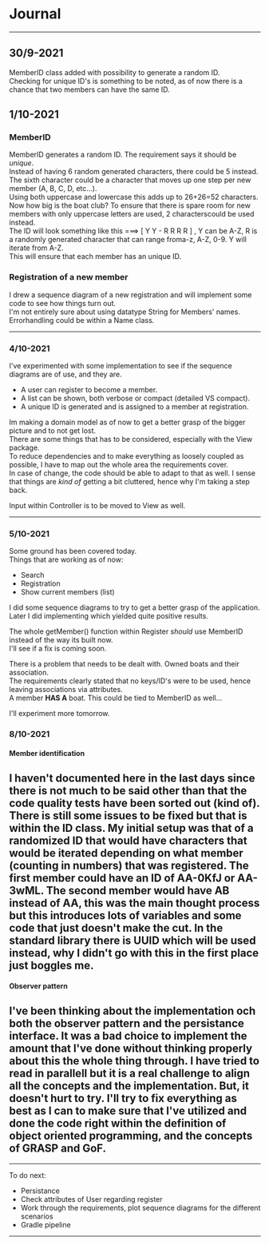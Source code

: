 # Journal
---
## 30/9-2021
MemberID class added with possibility to generate a random ID.  
Checking for unique ID's is something to be noted, as of now there is a chance that two members can have the same ID.  


## 1/10-2021

### MemberID
MemberID generates a random ID. The requirement says it should be *unique*.  
Instead of having 6 random generated characters, there could be 5 instead. The sixth character could be a character that moves up one step per new member (A, B, C, D, etc...).  
Using both uppercase and lowercase this adds up to 26+26=52 characters.  
Now how big is the boat club? To ensure that there is spare room for new members with only uppercase letters are used, 2 characterscould be used instead.  
The ID will look something like this ===> [ Y Y - R R R R ] , Y can be A-Z, R is a randomly generated character that can range froma-z, A-Z, 0-9. 
Y will iterate from A-Z.   
This will ensure that each member has an unique ID.

### Registration of a new member  
I drew a sequence diagram of a new registration and will implement some code to see how things turn out.  
I'm not entirely sure about using datatype String for Members' names.  
Errorhandling could be within a Name class.  



---
### 4/10-2021  
I've experimented with some implementation to see if the sequence diagrams are of use, and they are.  
- A user can register to become a member.  
- A list can be shown, both verbose or compact (detailed VS compact).
- A unique ID is generated and is assigned to a member at registration.

Im making a domain model as of now to get a better grasp of the bigger picture and to not get lost.  
There are some things that has to be considered, especially with the View package.  
To reduce dependencies and to make everything as loosely coupled as possible, I have to map out the whole area the requirements cover.  
In case of change, the code should be able to adapt to that as well. I sense that things are *kind of* getting a bit cluttered, hence why I'm taking a step back.  
  
Input within Controller is to be moved to View as well.

---
### 5/10-2021 
Some ground has been covered today.  
Things that are working as of now:
- Search
- Registration
- Show current members (list)
   
I did some sequence diagrams to try to get a better grasp of the application.  
Later I did implementing which yielded quite positive results.  

The whole getMember() function within Register *should* use MemberID instead of the way its built now.  
I'll see if a fix is coming soon.

There is a problem that needs to be dealt with. Owned boats and their association.  
The requirements clearly stated that no keys/ID's were to be used, hence leaving associations via attributes.  
A member **HAS A** boat. This could be tied to MemberID as well...  

I'll experiment more tomorrow.  

### 8/10-2021
#### Member identification
I haven't documented here in the last days since there is not much to be said other than that the code quality tests have been sorted out (kind of).
There is still some issues to be fixed but that is within the ID class.
My initial setup was that of a randomized ID that would have characters that would be iterated depending on what member (counting in numbers) that was registered.
The first member could have an ID of AA-0KfJ or AA-3wML.
The second member would have AB instead of AA, this was the main thought process but this introduces lots of variables and some code that just doesn't make the cut.
In the standard library there is **UUID** which will be used instead, why I didn't go with this in the first place just boggles me.
---
#### Observer pattern
I've been thinking about the implementation och both the observer pattern and the persistance interface.
It was a **bad** choice to implement the amount that I've done without thinking properly about this the whole thing through.
I have tried to read in parallell but it is a real challenge to align all the concepts and the implementation.
But, it doesn't hurt to try. I'll try to fix everything as best as I can to make sure that I've utilized and done the code right within the definition of object oriented programming, and the concepts of GRASP and GoF.
---


---
To do next:
- Persistance
- Check attributes of User regarding register
- Work through the requirements, plot sequence diagrams for the different scenarios
- Gradle pipeline
---
